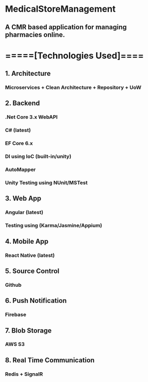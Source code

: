# MedicalStoreManagement
  ## A CMR based application for managing pharmacies online.


# =====[Technologies Used]==== #

## 1. Architecture
  ### Microservices + Clean Architecture + Repository + UoW

## 2. Backend
  ### .Net Core 3.x WebAPI
  ### C# (latest)
  ### EF Core 6.x
  ### DI using IoC (built-in/unity)
  ### AutoMapper
  ### Unity Testing using NUnit/MSTest

## 3. Web App
  ### Angular (latest)
  ### Testing using (Karma/Jasmine/Appium)
  
## 4. Mobile App
  ### React Native (latest)
 
## 5. Source Control
  ### Github
  
## 6. Push Notification
  ### Firebase
  
## 7. Blob Storage
  ### AWS S3
  
## 8. Real Time Communication
  ### Redis + SignalR
